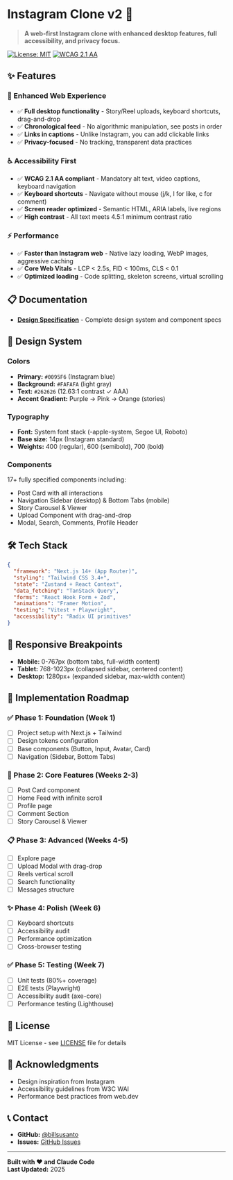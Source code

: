 # Instagram Clone v2 🎨

> **A web-first Instagram clone with enhanced desktop features, full accessibility, and privacy focus.**

[![License: MIT](https://img.shields.io/badge/License-MIT-blue.svg)](https://opensource.org/licenses/MIT)
[![WCAG 2.1 AA](https://img.shields.io/badge/WCAG-2.1%20AA-green.svg)](https://www.w3.org/WAI/WCAG21/quickref/)

## ✨ Features

### 🚀 Enhanced Web Experience
- ✅ **Full desktop functionality** - Story/Reel uploads, keyboard shortcuts, drag-and-drop
- ✅ **Chronological feed** - No algorithmic manipulation, see posts in order
- ✅ **Links in captions** - Unlike Instagram, you can add clickable links
- ✅ **Privacy-focused** - No tracking, transparent data practices

### ♿ Accessibility First
- ✅ **WCAG 2.1 AA compliant** - Mandatory alt text, video captions, keyboard navigation
- ✅ **Keyboard shortcuts** - Navigate without mouse (j/k, l for like, c for comment)
- ✅ **Screen reader optimized** - Semantic HTML, ARIA labels, live regions
- ✅ **High contrast** - All text meets 4.5:1 minimum contrast ratio

### ⚡ Performance
- ✅ **Faster than Instagram web** - Native lazy loading, WebP images, aggressive caching
- ✅ **Core Web Vitals** - LCP < 2.5s, FID < 100ms, CLS < 0.1
- ✅ **Optimized loading** - Code splitting, skeleton screens, virtual scrolling

## 📋 Documentation

- **[Design Specification](./DESIGN_SPECIFICATION.md)** - Complete design system and component specs

## 🎨 Design System

### Colors
- **Primary:** `#0095F6` (Instagram blue)
- **Background:** `#FAFAFA` (light gray)
- **Text:** `#262626` (12.63:1 contrast ✓ AAA)
- **Accent Gradient:** Purple → Pink → Orange (stories)

### Typography
- **Font:** System font stack (-apple-system, Segoe UI, Roboto)
- **Base size:** 14px (Instagram standard)
- **Weights:** 400 (regular), 600 (semibold), 700 (bold)

### Components
17+ fully specified components including:
- Post Card with all interactions
- Navigation Sidebar (desktop) & Bottom Tabs (mobile)
- Story Carousel & Viewer
- Upload Component with drag-and-drop
- Modal, Search, Comments, Profile Header

## 🛠️ Tech Stack

```json
{
  "framework": "Next.js 14+ (App Router)",
  "styling": "Tailwind CSS 3.4+",
  "state": "Zustand + React Context",
  "data_fetching": "TanStack Query",
  "forms": "React Hook Form + Zod",
  "animations": "Framer Motion",
  "testing": "Vitest + Playwright",
  "accessibility": "Radix UI primitives"
}
```

## 📱 Responsive Breakpoints

- **Mobile:** 0-767px (bottom tabs, full-width content)
- **Tablet:** 768-1023px (collapsed sidebar, centered content)
- **Desktop:** 1280px+ (expanded sidebar, max-width content)

## 🎯 Implementation Roadmap

### ✅ Phase 1: Foundation (Week 1)
- [ ] Project setup with Next.js + Tailwind
- [ ] Design tokens configuration
- [ ] Base components (Button, Input, Avatar, Card)
- [ ] Navigation (Sidebar, Bottom Tabs)

### 🚧 Phase 2: Core Features (Weeks 2-3)
- [ ] Post Card component
- [ ] Home Feed with infinite scroll
- [ ] Profile page
- [ ] Comment Section
- [ ] Story Carousel & Viewer

### 📋 Phase 3: Advanced (Weeks 4-5)
- [ ] Explore page
- [ ] Upload Modal with drag-drop
- [ ] Reels vertical scroll
- [ ] Search functionality
- [ ] Messages structure

### ✨ Phase 4: Polish (Week 6)
- [ ] Keyboard shortcuts
- [ ] Accessibility audit
- [ ] Performance optimization
- [ ] Cross-browser testing

### ✅ Phase 5: Testing (Week 7)
- [ ] Unit tests (80%+ coverage)
- [ ] E2E tests (Playwright)
- [ ] Accessibility audit (axe-core)
- [ ] Performance testing (Lighthouse)

## 📄 License

MIT License - see [LICENSE](LICENSE) file for details

## 🙏 Acknowledgments

- Design inspiration from Instagram
- Accessibility guidelines from W3C WAI
- Performance best practices from web.dev

## 📞 Contact

- **GitHub:** [@billsusanto](https://github.com/billsusanto)
- **Issues:** [GitHub Issues](https://github.com/billsusanto/instagram-clone-v2/issues)

---

**Built with ❤️ and Claude Code**  
**Last Updated:** 2025
